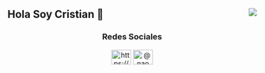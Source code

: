## Hola Soy Cristian 👋                  <img align="right" src="https://visitor-badge.laobi.icu/badge?page_id=Loboxos">
 
 <h3 align="center">Redes Sociales</h3>
<p align="center">
<a href="https://www.facebook.com/naomi.poclava/" target="blank"><img align="center" src="https://raw.githubusercontent.com/rahuldkjain/github-profile-readme-generator/master/src/images/icons/Social/facebook.svg" alt="https://www.facebook.com/people/Cristian-Villa/100045562684295/" height="30" width="40" /></a>
<a href="https://www.instagram.com/cristianvilla._.15/?hl=es-la" target="blank"><img align="center" src="https://raw.githubusercontent.com/rahuldkjain/github-profile-readme-generator/master/src/images/icons/Social/instagram.svg" alt="@naomi_poclava" height="30" width="40" /></a>

</p>
<!--
**Loboxos/Loboxos** is a ✨ _special_ ✨ repository because its `README.md` (this file) appears on your GitHub profile.

Here are some ideas to get you started:

- 🔭 I’m currently working on ...
- 🌱 I’m currently learning ...
- 👯 I’m looking to collaborate on ...
- 🤔 I’m looking for help with ...
- 💬 Ask me about ...
- 📫 How to reach me: ...
- 😄 Pronouns: ...
- ⚡ Fun fact: ...
-->
